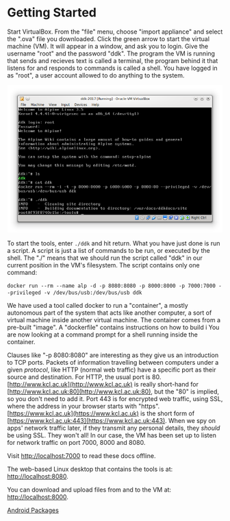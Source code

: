 


# Getting Started

Start VirtualBox. From the "file" menu, choose "import appliance" and select the ".ova" file you downloaded.
Click the green arrow to start the virtual machine (VM). It will appear in a window, and ask you to login.
Give the username "root" and the password "ddk". The program the VM is running that sends and recieves text
is called a terminal, the program behind it that listens for and responds to commands is called a shell.
You have logged in as "root", a user account allowed to do anything to the system.

![Vbox terminal](img/ddk_container.png)

To start the tools, enter `./ddk` and hit return. What you have just done is run a script. A script
is just a list of commands to be run, or executed by the shell. The "./" means that we should run
the script called "ddk" in our current position in the VM's filesystem. The script contains only
one command:

```
docker run --rm --name alp -d -p 8080:8080 -p 8000:8000 -p 7000:7000 --privileged -v /dev/bus/usb:/dev/bus/usb ddk
```

We have used a tool called docker to run a "container", a mostly autonomous part of the system that
acts like another computer, a sort of virtual machine inside another virtual machine. The container
comes from a pre-built "image". A "dockerfile" contains instructions on how to build i You are now
looking at a command prompt for a shell running inside the container.

Clauses like "-p 8080:8080" are interesting as they give us an introduction to TCP ports. Packets of information
travelling between computers under a given *protocol*, like HTTP (normal web traffic) have a specific
port as their source and destination. For HTTP, the usual port is 80. [http://www.kcl.ac.uk](http://www.kcl.ac.uk) is
really short-hand for [http://www.kcl.ac.uk:80](http://www.kcl.ac.uk:80), but the "80" is implied, so you don't need to add it.
Port 443 is for encrypted web traffic, using SSL, where the address in your browser starts with "https".
[https://www.kcl.ac.uk](https://www.kcl.ac.uk) is the short form of [https://www.kcl.ac.uk:443](https://www.kcl.ac.uk:443). When we spy on apps' network
traffic later, if they transmit any personal details, they *should* be using SSL. They won't all!
In our case, the VM has been set up to listen for network traffic on port 7000, 8000 and 8080.

Visit [http://localhost:7000](http://localhost:7000) to read these docs offline.

The web-based Linux desktop that contains the tools is at: [http://localhost:8080](http://localhost:8080).

You can download and upload files from and to the VM at: [http://localhost:8000](http://localhost:8000).

[Android Packages](apk.md)
